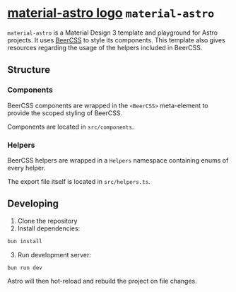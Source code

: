 # [material-astro logo](public/icon.svg) `material-astro`

`material-astro` is a Material Design 3 template and playground for Astro projects. It uses [BeerCSS](https://github.com/beercss/beercss) to style its components. This template also gives resources regarding the usage of the helpers included in BeerCSS.

## Structure

### Components

BeerCSS components are wrapped in the `<BeerCSS>` meta-element to provide the scoped styling of BeerCSS.

Components are located in `src/components`.

### Helpers

BeerCSS helpers are wrapped in a `Helpers` namespace containing enums of every helper.

The export file itself is located in `src/helpers.ts`.

## Developing

1. Clone the repository
2. Install dependencies:

```bash
bun install
```

3. Run development server:

```bash
bun run dev
```

Astro will then hot-reload and rebuild the project on file changes.
